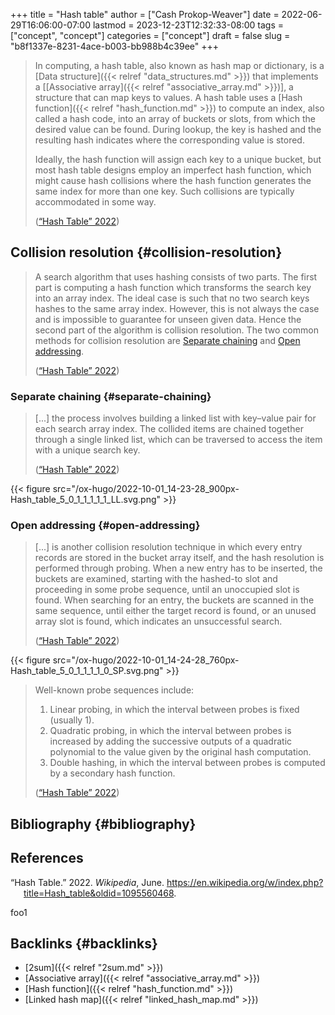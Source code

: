 +++
title = "Hash table"
author = ["Cash Prokop-Weaver"]
date = 2022-06-29T16:06:00-07:00
lastmod = 2023-12-23T12:32:33-08:00
tags = ["concept", "concept"]
categories = ["concept"]
draft = false
slug = "b8f1337e-8231-4ace-b003-bb988b4c39ee"
+++

> In computing, a hash table, also known as hash map or dictionary, is a [Data structure]({{< relref "data_structures.md" >}}) that implements a [[Associative array]({{< relref "associative_array.md" >}})], a structure that can map keys to values. A hash table uses a [Hash function]({{< relref "hash_function.md" >}}) to compute an index, also called a hash code, into an array of buckets or slots, from which the desired value can be found. During lookup, the key is hashed and the resulting hash indicates where the corresponding value is stored.
>
> Ideally, the hash function will assign each key to a unique bucket, but most hash table designs employ an imperfect hash function, which might cause hash collisions where the hash function generates the same index for more than one key. Such collisions are typically accommodated in some way.
>
> (<a href="#citeproc_bib_item_1">“Hash Table” 2022</a>)


## Collision resolution {#collision-resolution}

> A search algorithm that uses hashing consists of two parts. The first part is computing a hash function which transforms the search key into an array index. The ideal case is such that no two search keys hashes to the same array index. However, this is not always the case and is impossible to guarantee for unseen given data. Hence the second part of the algorithm is collision resolution. The two common methods for collision resolution are [Separate chaining](#separate-chaining) and [Open addressing](#open-addressing).
>
> (<a href="#citeproc_bib_item_1">“Hash Table” 2022</a>)


### Separate chaining {#separate-chaining}

> [...] the process involves building a linked list with key–value pair for each search array index. The collided items are chained together through a single linked list, which can be traversed to access the item with a unique search key.
>
> (<a href="#citeproc_bib_item_1">“Hash Table” 2022</a>)

{{< figure src="/ox-hugo/2022-10-01_14-23-28_900px-Hash_table_5_0_1_1_1_1_1_LL.svg.png" >}}


### Open addressing {#open-addressing}

> [...] is another collision resolution technique in which every entry records are stored in the bucket array itself, and the hash resolution is performed through probing. When a new entry has to be inserted, the buckets are examined, starting with the hashed-to slot and proceeding in some probe sequence, until an unoccupied slot is found. When searching for an entry, the buckets are scanned in the same sequence, until either the target record is found, or an unused array slot is found, which indicates an unsuccessful search.
>
> (<a href="#citeproc_bib_item_1">“Hash Table” 2022</a>)

{{< figure src="/ox-hugo/2022-10-01_14-24-28_760px-Hash_table_5_0_1_1_1_1_0_SP.svg.png" >}}

> Well-known probe sequences include:
>
> 1.  Linear probing, in which the interval between probes is fixed (usually 1).
> 2.  Quadratic probing, in which the interval between probes is increased by adding the successive outputs of a quadratic polynomial to the value given by the original hash computation.
> 3.  Double hashing, in which the interval between probes is computed by a secondary hash function.
>
> (<a href="#citeproc_bib_item_1">“Hash Table” 2022</a>)


## Bibliography {#bibliography}

## References

<style>.csl-entry{text-indent: -1.5em; margin-left: 1.5em;}</style><div class="csl-bib-body">
  <div class="csl-entry"><a id="citeproc_bib_item_1"></a>“Hash Table.” 2022. <i>Wikipedia</i>, June. <a href="https://en.wikipedia.org/w/index.php?title=Hash_table&oldid=1095560468">https://en.wikipedia.org/w/index.php?title=Hash_table&#38;oldid=1095560468</a>.</div>
</div>

foo1


## Backlinks {#backlinks}

-   [2sum]({{< relref "2sum.md" >}})
-   [Associative array]({{< relref "associative_array.md" >}})
-   [Hash function]({{< relref "hash_function.md" >}})
-   [Linked hash map]({{< relref "linked_hash_map.md" >}})
